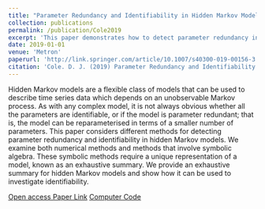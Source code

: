 ```yaml
---
title: "Parameter Redundancy and Identifiability in Hidden Markov Models"
collection: publications
permalink: /publication/Cole2019
excerpt: 'This paper demonstrates how to detect parameter redundancy in HMMs.'
date: 2019-01-01
venue: 'Metron'
paperurl: 'http://link.springer.com/article/10.1007/s40300-019-00156-3'
citation: 'Cole. D. J. (2019) Parameter Redundancy and Identifiability in Hidden Markov Models. Metron, 77'
---
```



Hidden Markov models are a flexible class of models that can be used to describe time series data which depends on an unobservable Markov process. 
As with any complex model, it is not always obvious whether all the parameters are identifiable, or if the model is parameter redundant; 
that is, the model can be reparameterised in terms of a smaller number of parameters. This paper considers different methods for detecting
parameter redundancy and identifiability in hidden Markov models. We examine both numerical methods and methods that involve symbolic algebra. 
These symbolic methods require a unique representation of a model, known as an exhaustive summary. We provide an exhaustive summary for hidden 
Markov models and show how it can be used to investigate identifiability.

<a href="http://link.springer.com/article/10.1007/s40300-019-00156-3">  Open access Paper Link</a> <a href="files/HMMcode.zip">  Computer Code</a>
